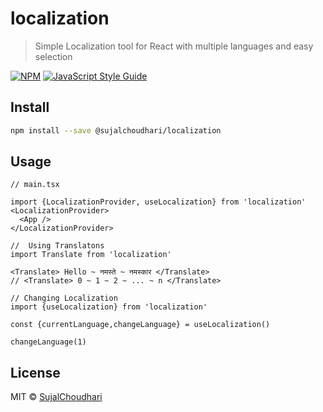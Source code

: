 # localization

> Simple Localization tool for React with multiple languages and easy selection

[![NPM](https://img.shields.io/npm/v/localization.svg)](https://www.npmjs.com/package/localization) [![JavaScript Style Guide](https://img.shields.io/badge/code_style-standard-brightgreen.svg)](https://standardjs.com)

## Install

```bash
npm install --save @sujalchoudhari/localization
```

## Usage

```tsx
// main.tsx

import {LocalizationProvider, useLocalization} from 'localization'
<LocalizationProvider>
  <App />
</LocalizationProvider>
```

```tsx
//  Using Translatons
import Translate from 'localization'

<Translate> Hello ~ नमस्ते ~ नमस्कार </Translate>
// <Translate> 0 ~ 1 ~ 2 ~ ... ~ n </Translate>
```

```tsx
// Changing Localization
import {useLocalization} from 'localization'

const {currentLanguage,changeLanguage} = useLocalization()

changeLanguage(1)
```

## License

MIT © [SujalChoudhari](https://github.com/SujalChoudhari)
